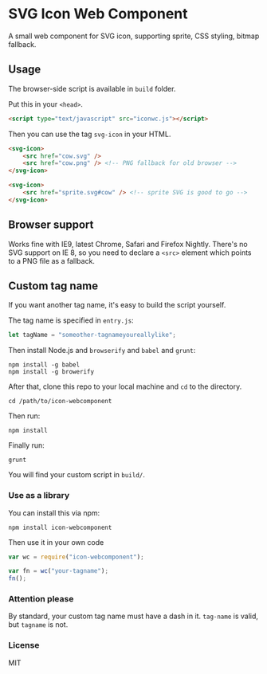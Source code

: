 # SVG Icon Web Component

A small web component for SVG icon, supporting sprite, CSS styling, bitmap fallback.

## Usage

The browser-side script is available in ``` build ``` folder.

Put this in your ```<head>```.

```html
<script type="text/javascript" src="iconwc.js"></script>
```

Then you can use the tag ```svg-icon``` in your HTML.

```html
<svg-icon>
    <src href="cow.svg" />
    <src href="cow.png" /> <!-- PNG fallback for old browser -->
</svg-icon>

<svg-icon>
    <src href="sprite.svg#cow" /> <!-- sprite SVG is good to go -->
</svg-icon>
```
## Browser support
Works fine with IE9, latest Chrome, Safari and Firefox Nightly.
There's no SVG support on IE 8, so you need to declare a ```<src>``` element which points to a PNG file as a fallback.

## Custom tag name

If you want another tag name, it's easy to build the script yourself. 

The tag name is specified in ```entry.js```:

```javascript
let tagName = "someother-tagnameyoureallylike";
```

Then install Node.js and ```browserify``` and ```babel``` and ```grunt```:

```
npm install -g babel
npm install -g browerify
```

After that, clone this repo to your local machine and ```cd``` to the directory.

```
cd /path/to/icon-webcomponent
```

Then run:
```
npm install
```

Finally run: 

```
grunt
```

You will find your custom script in ```build/```.

### Use as a library

You can install this via npm:

``` 
npm install icon-webcomponent
```

Then use it in your own code

```javascript
var wc = require("icon-webcomponent");

var fn = wc("your-tagname");
fn();
```

### Attention please

By standard, your custom tag name must have a dash in it. ```tag-name``` is valid, but ```tagname``` is not.

### License
MIT
